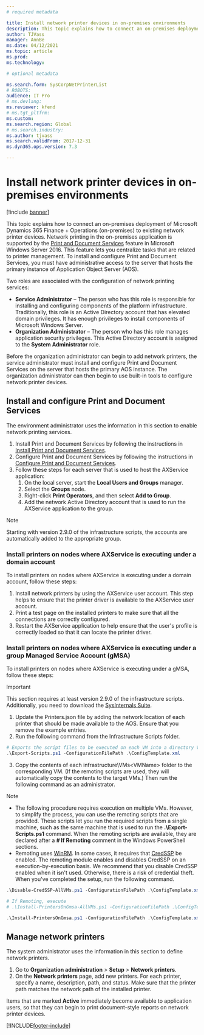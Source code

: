 ```yaml
---
# required metadata

title: Install network printer devices in on-premises environments
description: This topic explains how to connect an on-premises deployment of Microsoft Dynamics 365 Finance + Operations (on-premises), to existing network printer devices.
author: TJVass
manager: AnnBe
ms.date: 04/12/2021
ms.topic: article
ms.prod: 
ms.technology: 

# optional metadata

ms.search.form: SysCorpNetPrinterList
# ROBOTS: 
audience: IT Pro
# ms.devlang: 
ms.reviewer: kfend
# ms.tgt_pltfrm: 
ms.custom: 
ms.search.region: Global
# ms.search.industry: 
ms.author: tjvass
ms.search.validFrom: 2017-12-31
ms.dyn365.ops.version: 7.3

---
```


# Install network printer devices in on-premises environments

[!include [banner](../includes/banner.md)]

This topic explains how to connect an on-premises deployment of Microsoft Dynamics 365 Finance + Operations (on-premises) to existing network printer devices. Network printing in the on-premises application is supported by the [Print and Document Services](https://technet.microsoft.com/library/hh831468(v=ws.11).aspx) feature in Microsoft Windows Server 2016. This feature lets you centralize tasks that are related to printer management. To install and configure Print and Document Services, you must have administrative access to the server that hosts the primary instance of Application Object Server (AOS).

Two roles are associated with the configuration of network printing services:

- **Service Administrator** – The person who has this role is responsible for installing and configuring components of the platform infrastructure. Traditionally, this role is an Active Directory account that has elevated domain privileges. It has enough privileges to install components of Microsoft Windows Server.
- **Organization Administrator** – The person who has this role manages application security privileges. This Active Directory account is assigned to the **System Administrator** role.

Before the organization administrator can begin to add network printers, the service administrator must install and configure Print and Document Services on the server that hosts the primary AOS instance. The organization administrator can then begin to use built-in tools to configure network printer devices.

## Install and configure Print and Document Services

The environment administrator uses the information in this section to enable network printing services.

1. Install Print and Document Services by following the instructions in [Install Print and Document Services](https://technet.microsoft.com/library/jj134159(v=ws.11).aspx).
2. Configure Print and Document Services by following the instructions in [Configure Print and Document Services](https://technet.microsoft.com/library/jj134163(v=ws.11).aspx).
3. Follow these steps for each server that is used to host the AXService application:
    1. On the local server, start the **Local Users and Groups** manager.
    2. Select the **Groups** node.
    3. Right-click **Print Operators**, and then select **Add to Group**.
    4. Add the network Active Directory account that is used to run the AXService application to the group.

> [!NOTE]
> Starting with version 2.9.0 of the infrastructure scripts, the accounts are automatically added to the appropriate group.

### Install printers on nodes where AXService is executing under a domain account
To install printers on nodes where AXService is executing under a domain account, follow these steps:

1. Install network printers by using the AXService user account. This step helps to ensure that the printer driver is available to the AXService user account.
2. Print a test page on the installed printers to make sure that all the connections are correctly configured.
3. Restart the AXService application to help ensure that the user's profile is correctly loaded so that it can locate the printer driver.

### Install printers on nodes where AXService is executing under a group Managed Service Account (gMSA)
To install printers on nodes where AXService is executing under a gMSA, follow these steps:

> [!IMPORTANT]
> This section requires at least version 2.9.0 of the infrastructure scripts.
> Additionally, you need to download the [SysInternals Suite](https://docs.microsoft.com/sysinternals/downloads/).

1. Update the Printers.json file by adding the network location of each printer that should be made available to the AOS. Ensure that you remove the example entries. 
2. Run the following command from the Infrastructure Scripts folder.

```powershell
# Exports the script files to be executed on each VM into a directory VMs\<VMName>.
.\Export-Scripts.ps1 -ConfigurationFilePath .\ConfigTemplate.xml    
```

3. Copy the contents of each infrastructure\VMs\<VMName> folder to the corresponding VM. (If the remoting scripts are used, they will automatically copy the contents to the target VMs.) Then run the following command as an administrator.

> [!NOTE]
> - The following procedure requires execution on multiple VMs. However, to simplify the process, you can use the remoting scripts that are provided. These scripts let you run the required scripts from a single machine, such as the same machine that is used to run the **.\\Export-Scripts.ps1** command. When the remoting scripts are available, they are declared after a **\# If Remoting** comment in the Windows PowerShell sections.
> - Remoting uses [WinRM](/windows/win32/winrm/portal?redirectedfrom=MSDN). In some cases, it requires that [CredSSP](/windows/win32/secauthn/credential-security-support-provider?redirectedfrom=MSDN) be enabled. The remoting module enables and disables CredSSP on an execution-by-execution basis. We recommend that you disable CredSSP enabled when it isn't used. Otherwise, there is a risk of credential theft. When you've completed the setup, run the following command.
> 
> ```powershell
> .\Disable-CredSSP-AllVMs.ps1 -ConfigurationFilePath .\ConfigTemplate.xml.
> ```

```powershell
# If Remoting, execute
# .\Install-PrintersOnGmsa-AllVMs.ps1 -ConfigurationFilePath .\ConfigTemplate.xml -SysInternalsFolderLocation \\networkshare\SysInternalsSuite -ForcePushLBDScripts

.\Install-PrintersOnGmsa.ps1 -ConfigurationFilePath .\ConfigTemplate.xml -SysInternalsFolderLocation \\networkshare\SysInternalsSuite
```

## Manage network printers

The system administrator uses the information in this section to define network printers.

1. Go to **Organization administration** \> **Setup** \> **Network printers**.
2. On the **Network printers** page, add new printers. For each printer, specify a name, description, path, and status. Make sure that the printer path matches the network path of the installed printer.

Items that are marked **Active** immediately become available to application users, so that they can begin to print document-style reports on network printer devices.


[!INCLUDE[footer-include](../../../includes/footer-banner.md)]
